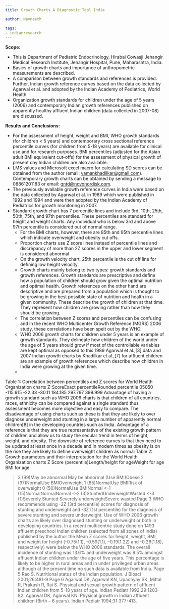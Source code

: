 ```yaml
---
title: Growth Charts A Diagnostic Tool India

author: Navneeth

tags: 
- indianresearch
---
```




**Scope:** 
- This is Department of Pediatric Endocrinology, Hirabai Cowasji Jehangir Medical Research Institute, Jehangir Hospital, Pune, Maharashtra, India.
-  Basics of growth charts and importance of anthropometric measurements are described. 
- A comparison between growth standards and references is provided. Further, Indian growth reference curves based on the data collected by Agarwal et al. and adopted by the Indian Academy of Pediatrics, World Health
- Organization growth standards for children under the age of 5 years (2006) and contemporary Indian growth references published on apparently healthy affluent Indian children (data collected in 2007-08) are discussed.

**Results and Conclusions:**
- For the assessment of height, weight and BMI, WHO growth standards (for children < 5 years) and contemporary cross sectional reference percentile curves (for children from 5-18 years) are available for clinical use and for research purposes. BMI percentiles (adjusted for the Asian adult BMI equivalent cut-offs) for the assessment of physical growth of present day Indian children are also available.
- LMS values and Microsoft excel macro for calculating SD scores can be obtained from the author (email: vamankhadilkar@gmail.com). Contemporary growth charts can be obtained by sending a message to 08861201183 or email: gntd@novonordisk.com.
- The previously available growth reference curves in India were based on the data collected by Agarwal et al. in 1989 which were published in 1992 and 1994 and were then adopted by the Indian Academy of Pediatrics for growth monitoring in 2007.
- Standard growth chart has 7 percentile lines and include 3rd, 10th, 25th, 50th, 75th, and 97th percentiles. These percentiles are standard for height and weight charts. Any individual who is below 3rd and above 97th percentile is considered out of normal range. 
	- For the BMI charts, however, there are 85th and 95th percentile lines which indicate overweight and obesity cut offs.
	- Proportion charts use Z score lines instead of percentile lines and discrepancy of more than 2Z scores in the upper and lower segment is considered abnormal
	- On the growth velocity chart, 25th percentile is the cut off line for defining low height velocity.
	- Growth charts mainly belong to two types: growth standards and growth references. Growth standards are prescriptive and define how a population of children should grow given the optimal nutrition and optimal health. Growth references on the other hand are descriptive and are prepared from a population which is thought to be growing in the best possible state of nutrition and health in a given community. These describe the growth of children at that time. They represent how children are growing rather than how they should be growing.
	- The correlation between Z scores and percentiles can be confusing and in the recent WHO Multicenter Growth Reference (MGRS) 2006 study, these correlations have been spelt out by the WHO.
	-  WHO 2006 growth charts for children under 5 years is an example of growth standards. They delineate how children of the world under the age of 5 years should grow if most of the controllable variables are kept optimal as opposed to this 1989 Agarwal et al.,[3] data and 2007 Indian growth charts by Khadilkar et al.,[7] for affluent children are an example of growth references which describe how children in India were growing at the given time.
	- 
Table 1: Correlation between percentiles and Z scores
for World Health Organization charts
Z-ScoreExact percentileRounded percentile
05050
-115.915
-22.33
-30.11
184.185
297.797
399.999
Advantage of having a growth standard such as WHO
2006 charts is that children of all countries, races, ethnicity
can be compared against a single standard thus assessment
becomes more objective and easy to compare. The
disadvantage of using charts such as these is that they are
likely to over diagnose underweight and stunting in a large
number of apparently normal children[8] in the developing
countries such as India.
Advantage of a reference is that they are true representative
of the existing growth pattern of children and allow us
to study the secular trend in terms of height, weight, and
obesity. The downside of reference curves is that they need
to be updated at least once in a decade and in modern times
as obesity is on the rise they are likely to define overweight
children as normal
Table 2: Growth parameters and their interpretation for
the World Health Organization charts
Z Score
(percentile)Length/height
for ageWeight for age BMI for age
>3 (99)May be abnormal May be abnormal
(Use BMI)Obese
>2 (97)NormalUse BMIOverweight
>1 (85)NormalUse BMIRisk of overweight
0 (50)NormalUse BMINormal
<-1 (15)NormalNormalNormal
<-2 (3)StuntedUnderweightWasted
<-3 (1)Severely Stunted Severely
underweightSevere wasted
Page 3
WHO recommends using -2Z (3rd percentile) scores
for diagnosis of stunting and underweight and -3Z
(1st percentile) for the diagnosis of severe stunting and
severe underweight.
Use of WHO 2006 growth charts are likely over diagnosed
stunting or underweight or both in developing countries. In
a recent multicentric study done on 1493 affluent preschool
Indian children (selected from all zones of India) published
by the author the Mean Z scores for height, weight, BMI,
and weight for height (-0.75(1.1), -0.59(1.1), –0.19(1.22)
and -0.26(1.18), respectively) were below the WHO 2006
standards. The overall incidence of stunting was 13.6% and
underweight was 8.5% amongst affluent Indian children
under the age of five years. This percentage is likely to be
higher in rural areas and in under privileged urban areas
although at the present time no such data is available from
India.
Page 5
Rao S. Nutritional status of the Indian population. J Biosci
2001;26:481-9
Page 6
Agarwal DK, Agarwal KN, Upadhyay SK, Mittal R, Prakash R, Rai S.
Physical and sexual growth pattern of affluent Indian children from
5-18 years of age. Indian Pediatr 1992;29:1203-82.
Agarwal DK, Agarwal KN. Physical growth in Indian affluent children
(Birth – 6 years). Indian Pediatr 1994;31:377-413.
